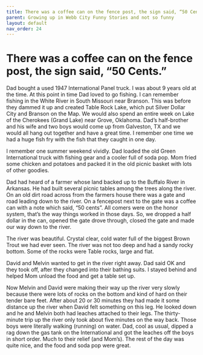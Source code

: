 ```yaml
---
title: There was a coffee can on the fence post, the sign said, “50 Cents.”
parent: Growing up in Webb City Funny Stories and not so funny
layout: default
nav_order: 24
---
```


# There was a coffee can on the fence post, the sign said, “50 Cents.”

Dad bought a used 1947 International Panel truck. I was about 9 years old at the time. At this point in time Dad loved to go fishing. I can remember fishing in the White River in South Missouri near Branson. This was before they dammed it up and created Table Rock Lake, which put Silver Dollar City and Branson on the Map. We would also spend an entire week on Lake of the Cherokees (Grand Lake) near Grove, Oklahoma. Dad’s half-brother and his wife and two boys would come up from Galveston, TX and we would all hang out together and have a great time. I remember one time we had a huge fish fry with the fish that they caught in one day.

I remember one summer weekend vividly. Dad loaded the old Green International truck with fishing gear and a cooler full of soda pop. Mom fried some chicken and potatoes and packed it in the old picnic basket with lots of other goodies.

Dad had heard of a farmer whose land backed up to the Buffalo River in Arkansas. He had built several picnic tables among the trees along the river. On an old dirt road across from the farmers house there was a gate and road leading down to the river. On a fencepost next to the gate was a coffee can with a note which said, “50 cents”.  All comers were on the honor system, that’s the way things worked in those days. So, we dropped a half dollar in the can, opened the gate drove through, closed the gate and made our way down to the river.

The river was beautiful. Crystal clear, cold water full of the biggest Brown Trout we had ever seen. The river was not too deep and had a sandy rocky bottom. Some of the rocks were Table rocks, large and flat.

David and Melvin wanted to get in the river right away. Dad said OK and they took off, after they changed into their bathing suits. I stayed behind and helped Mom unload the food and get a table set up.

Now Melvin and David were making their way up the river very slowly because there were lots of rocks on the bottom and kind of hard on their tender bare feet. After about 20 or 30 minutes they had made it some distance up the river when David felt something on this leg. He looked down and he and Melvin both had leaches attached to their legs. The thirty-minute trip up the river only took about five minutes on the way back.  Those boys were literally walking (running) on water. Dad, cool as usual, dipped a rag down the gas tank on the International and got the leaches off the boys in short order. Much to their relief (and Mom’s). The rest of the day was quite nice, and the food and soda pop were great.
